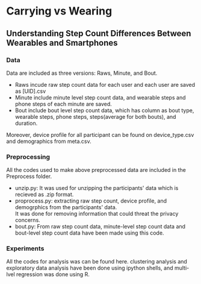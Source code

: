 # Carrying vs Wearing
## Understanding Step Count Differences Between Wearables and Smartphones

### Data

Data are included as three versions: Raws, Minute, and Bout.
- Raws incude raw step count data for each user and each user are saved as \[UID\].csv
- Minute include minute level step count data, and wearable steps and phone steps of each minute are saved.
- Bout include bout level step count data, which has column as bout type, wearable steps, phone steps, steps(average for both bouts), and duration.

Moreover, device profile for all participant can be found on device_type.csv and demographics from meta.csv.

### Preprocessing

All the codes used to make above preprocessed data are included in the Preprocess folder.
- unzip.py: It was used for unzipping the participants' data which is recieved as .zip format.
- proprocess.py: extracting raw step count, device profile, and demogrphics from the participants' data.<br> It was done for removing information that could threat the privacy concerns.
- bout.py: From raw step count data, minute-level step count data and bout-level step count data have been made using this code.

### Experiments

All the codes for analysis was can be found here.
clustering analysis and exploratory data analysis have been done using ipython shells, and multi-lvel regression was done using R.